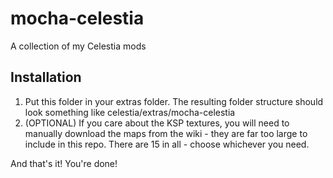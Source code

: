 # mocha-celestia
A collection of my Celestia mods

## Installation
1. Put this folder in your extras folder. The resulting folder structure should look something like celestia/extras/mocha-celestia
2. (OPTIONAL) If you care about the KSP textures, you will need to manually download the maps from the wiki - they are far too large to include in this repo. There are 15 in all - choose whichever you need.

And that's it! You're done!
